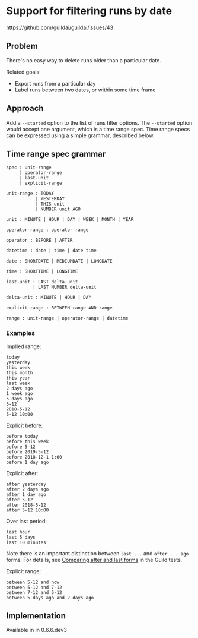 # Support for filtering runs by date

https://github.com/guildai/guildai/issues/43

## Problem

There's no easy way to delete runs older than a particular date.

Related goals:

- Export runs from a particular day
- Label runs between two dates, or within some time frame

## Approach

Add a `--started` option to the list of runs filter options. The
`--started` option would accept one argument, which is a time range
spec. Time range specs can be expressed using a simple grammar,
described below.

## Time range spec grammar

```
spec : unit-range
     | operator-range
     | last-unit
     | explicit-range

unit-range : TODAY
           | YESTERDAY
           | THIS unit
           | NUMBER unit AGO

unit : MINUTE | HOUR | DAY | WEEK | MONTH | YEAR

operator-range : operator range

operator : BEFORE | AFTER

datetime : date | time | date time

date : SHORTDATE | MEDIUMDATE | LONGDATE

time : SHORTTIME | LONGTIME

last-unit : LAST delta-unit
          | LAST NUMBER delta-unit

delta-unit : MINUTE | HOUR | DAY

explicit-range : BETWEEN range AND range

range : unit-range | operator-range | datetime
```

### Examples

Implied range:

    today
    yesterday
    this week
    this month
    this year
    last week
    2 days ago
    1 week ago
    5 days ago
    5-12
    2018-5-12
    5-12 10:00

Explicit before:

    before today
    before this week
    before 5-12
    before 2019-5-12
    before 2018-12-1 1:00
    before 1 day ago

Explicit after:

    after yesterday
    after 2 days ago
    after 1 day ago
    after 5-12
    after 2018-5-12
    after 5-12 10:00

Over last period:

    last hour
    last 5 days
    last 10 minutes

Note there is an important distinction between `last ...` and `after
... ago` forms. For details, see [Comparing after and last
forms](https://github.com/guildai/guildai/blob/master/guild/tests/timerange.md#comparing-after-and-last-forms)
in the Guild tests.

Explicit range:

    between 5-12 and now
    between 5-12 and 7-12
    between 7-12 and 5-12
    between 5 days ago and 2 days ago

## Implementation

Available in in 0.6.6.dev3
